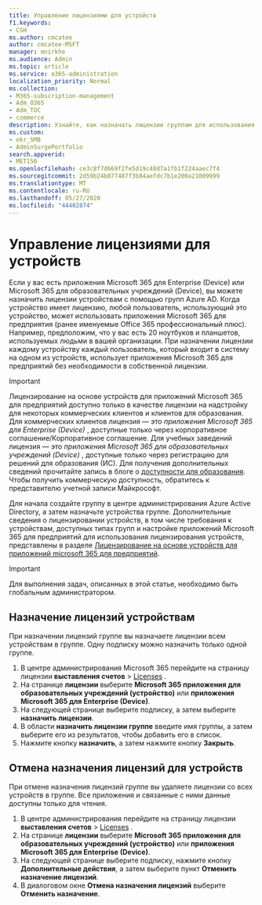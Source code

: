 ```yaml
---
title: Управление лицензиями для устройств
f1.keywords:
- CSH
ms.author: cmcatee
author: cmcatee-MSFT
manager: mnirkhe
ms.audience: Admin
ms.topic: article
ms.service: o365-administration
localization_priority: Normal
ms.collection:
- M365-subscription-management
- Adm_O365
- Adm_TOC
- commerce
description: Узнайте, как назначать лицензии группам для использования с устройствами.
ms.custom:
- okr_SMB
- AdminSurgePortfolio
search.appverid:
- MET150
ms.openlocfilehash: ce3c8f7d669f2fe5d19c48d7a1fb1f224aaec7f4
ms.sourcegitcommit: 2d59b24b877487f3b84aefdc7b1e200a21009999
ms.translationtype: MT
ms.contentlocale: ru-RU
ms.lasthandoff: 05/27/2020
ms.locfileid: "44402874"
---
```

# <a name="manage-licenses-for-devices"></a>Управление лицензиями для устройств

Если у вас есть приложения Microsoft 365 для Enterprise (Device) или Microsoft 365 для образовательных учреждений (Device), вы можете назначить лицензии устройствам с помощью групп Azure AD. Когда устройство имеет лицензию, любой пользователь, использующий это устройство, может использовать приложения Microsoft 365 для предприятия (ранее именуемые Office 365 профессиональный плюс). Например, предположим, что у вас есть 20 ноутбуков и планшетов, используемых людьми в вашей организации. При назначении лицензии каждому устройству каждый пользователь, который входит в систему на одном из устройств, использует приложения Microsoft 365 для предприятий без необходимости в собственной лицензии.

> [!IMPORTANT]
> Лицензирование на основе устройств для приложений Microsoft 365 для предприятий доступно только в качестве лицензии на надстройку для некоторых коммерческих клиентов и клиентов для образования. Для коммерческих клиентов лицензия — это *приложения Microsoft 365 для Enterprise (Device)* , доступные только через корпоративное соглашение/Корпоративное соглашение. Для учебных заведений лицензия — это *приложения Microsoft 365 для образовательных учреждений (Device)* , доступные только через регистрацию для решений для образования (ИС). Для получения дополнительных сведений прочитайте запись в блоге о [доступности для образования](https://educationblog.microsoft.com/2019/08/attention-it-administrators-announcing-device-based-subscription-for-education/). Чтобы получить коммерческую доступность, обратитесь к представителю учетной записи Майкрософт.

Для начала создайте группу в центре администрирования Azure Active Directory, а затем назначьте устройства группе. Дополнительные сведения о лицензировании устройств, в том числе требования к устройствам, доступных типах групп и настройке приложений Microsoft 365 для предприятий для использования лицензирования устройств, представлены в разделе [Лицензирование на основе устройств для приложений microsoft 365 для предприятий](https://go.microsoft.com/fwlink/p/?linkid=2094216).

> [!IMPORTANT]
> Для выполнения задач, описанных в этой статье, необходимо быть глобальным администратором.

## <a name="assign-licenses-to-devices"></a>Назначение лицензий устройствам

При назначении лицензий группе вы назначаете лицензии всем устройствам в группе. Одну подписку можно назначить только одной группе.

1. В центре администрирования Microsoft 365 перейдите на страницу лицензии **выставления счетов**  >  <a href="https://go.microsoft.com/fwlink/p/?linkid=842264" target="_blank">Licenses</a> .
2. На странице **лицензии** выберите **Microsoft 365 приложения для образовательных учреждений (устройство)** или **приложения Microsoft 365 для Enterprise (Device)**.
3. На следующей странице выберите подписку, а затем выберите **назначить лицензии**.
4. В области **назначить лицензии группе** введите имя группы, а затем выберите его из результатов, чтобы добавить его в список.
5. Нажмите кнопку **назначить**, а затем нажмите кнопку **Закрыть**.

## <a name="unassign-licenses-from-devices"></a>Отмена назначения лицензий для устройств

При отмене назначения лицензий группе вы удаляете лицензии со всех устройств в группе. Все приложения и связанные с ними данные доступны только для чтения.

1. В центре администрирования перейдите на страницу лицензии **выставления счетов**  >  <a href="https://go.microsoft.com/fwlink/p/?linkid=842264" target="_blank">Licenses</a> .
2. На странице **лицензии** выберите **Microsoft 365 приложения для образовательных учреждений (устройство)** или **приложения Microsoft 365 для Enterprise (Device)**.
3. На следующей странице выберите подписку, нажмите кнопку **Дополнительные действия**, а затем выберите пункт **Отменить назначение лицензий**.
4. В диалоговом окне **Отмена назначения лицензий** выберите **Отменить назначение**.